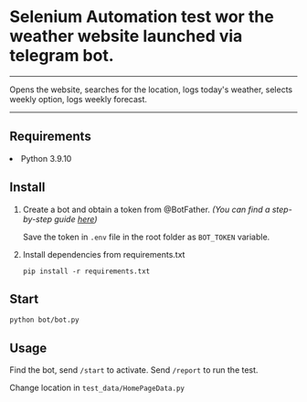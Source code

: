 <h1>Selenium Automation test wor the weather website launched via telegram bot.</h1>

***
Opens the website, searches for the location, logs today's weather, 
selects weekly option, logs weekly forecast.

***

## Requirements
 <li>Python 3.9.10


## Install
1. Create a bot and obtain a token from  @BotFather. *(You can find a step-by-step guide [here](https://core.telegram.org/bots/tutorial))*

    Save the token in `.env` file in the root folder as `BOT_TOKEN` variable.


2. Install dependencies from requirements.txt
    ````
    pip install -r requirements.txt
    ````
## Start
````
python bot/bot.py
````

## Usage

Find the bot, send `/start` to activate. Send `/report` to run the test.



Change location in `test_data/HomePageData.py`